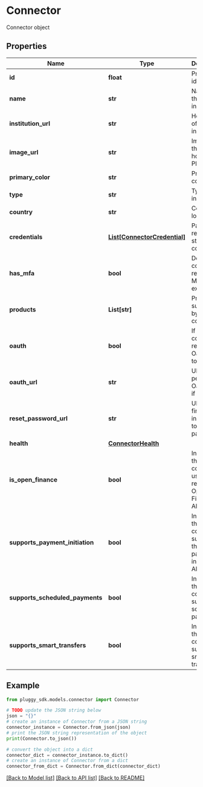 # Connector

Connector object

## Properties

Name | Type | Description | Notes
------------ | ------------- | ------------- | -------------
**id** | **float** | Primary identifier | 
**name** | **str** | Name of the institution | [optional] 
**institution_url** | **str** | Homepage of the institution | [optional] 
**image_url** | **str** | Image of the logo hosted by Pluggy | [optional] 
**primary_color** | **str** | Primary color | [optional] 
**type** | **str** | Type of institution | [optional] 
**country** | **str** | Country located | [optional] 
**credentials** | [**List[ConnectorCredential]**](ConnectorCredential.md) | Parameters required to start the connection | [optional] 
**has_mfa** | **bool** | Does the connector require an MFA to execute? | [optional] 
**products** | **List[str]** | Products supported by the connector | [optional] 
**oauth** | **bool** | If &#39;true&#39;, the connector requires an Oauth flow to execute | [optional] 
**oauth_url** | **str** | URL to perform Oauth flow if needed | [optional] 
**reset_password_url** | **str** | URL to the financial institution to reset the password | [optional] 
**health** | [**ConnectorHealth**](ConnectorHealth.md) |  | [optional] 
**is_open_finance** | **bool** | Indicates if the connector uses the regulated Open Finance APIs | [optional] 
**supports_payment_initiation** | **bool** | Indicates if the connector supports the payment initiation API | [optional] 
**supports_scheduled_payments** | **bool** | Indicates if the connector supports scheduled payments | [optional] 
**supports_smart_transfers** | **bool** | Indicates if the connector supports smart transfers | [optional] 

## Example

```python
from pluggy_sdk.models.connector import Connector

# TODO update the JSON string below
json = "{}"
# create an instance of Connector from a JSON string
connector_instance = Connector.from_json(json)
# print the JSON string representation of the object
print(Connector.to_json())

# convert the object into a dict
connector_dict = connector_instance.to_dict()
# create an instance of Connector from a dict
connector_from_dict = Connector.from_dict(connector_dict)
```
[[Back to Model list]](../README.md#documentation-for-models) [[Back to API list]](../README.md#documentation-for-api-endpoints) [[Back to README]](../README.md)


